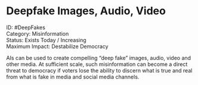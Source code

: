 # Deepfake Images, Audio, Video

ID: #DeepFakes \
Category: Misinformation \
Status: Exists Today / Increasing \
Maximum Impact: Destabilize Democracy

AIs can be used to create compelling “deep fake” images, audio, video and other media. At sufficient scale, such misinformation can become a direct threat to democracy if voters lose the ability to discern what is true and real from what is fake in media and social media channels.
